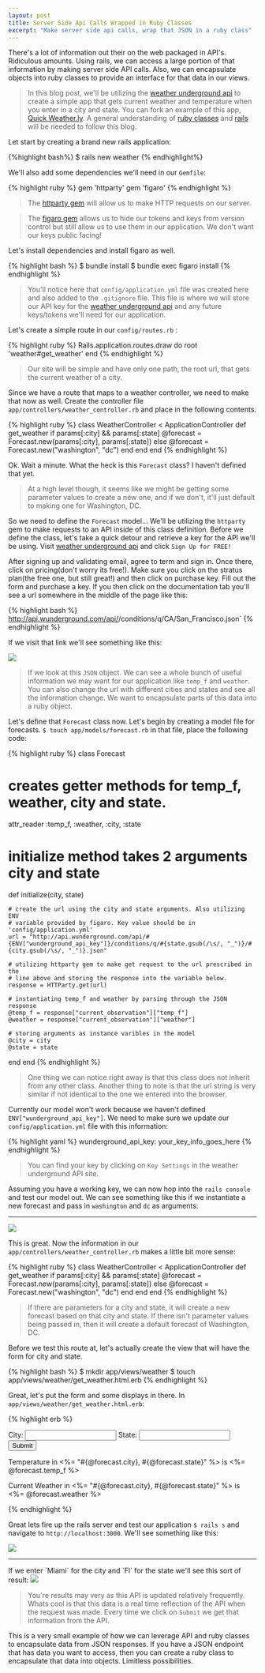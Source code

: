 ```yaml
---
layout: post
title: Server Side Api Calls Wrapped in Ruby Classes
excerpt: "Make server side api calls, wrap that JSON in a ruby class"
---
```


There's a lot of information out their on the web packaged in API's. Ridiculous amounts. Using rails, we can access a large portion of that information by making server side API calls. Also, we can encapsulate objects into ruby classes to provide an interface for that data in our views.

> In this blog post, we'll be utilizing the [weather underground api](www.wunderground.com/weather/api/) to create a simple app that gets current weather and temperature when you enter in a city and state. You can fork an example of this app, [Quick Weather.ly](https://github.com/ga-dc/rails_weather_api). A general understanding of [ruby classes](http://andrewsunglaekim.github.io/OOP-There-It-Is/) and [rails](http://guides.rubyonrails.org/getting_started.html) will be needed to follow this blog.

Let start by creating a brand new rails application:

{%highlight bash%}
$ rails new weather
{% endhighlight%}

We'll also add some dependencies we'll need in our `Gemfile`:

{% highlight ruby %}
gem 'httparty'
gem 'figaro'
{% endhighlight %}

> The [httparty gem](https://github.com/jnunemaker/httparty) will allow us to make HTTP requests on our server.

> The [figaro gem](https://github.com/laserlemon/figaro) allows us to hide our tokens and keys from version control but still allow us to use them in our application. We don't want our keys public facing!

Let's install dependencies and install figaro as well.

{% highlight bash %}
$ bundle install
$ bundle exec figaro install
{% endhighlight %}

> You'll notice here that `config/application.yml` file was created here and also added to the `.gitignore` file. This file is where we will store our API key for the [weather underground api](www.wunderground.com/weather/api/) and any future keys/tokens we'll need for our application.

Let's create a simple route in our `config/routes.rb` :

{% highlight ruby %}
Rails.application.routes.draw do
  root 'weather#get_weather'
end
{% endhighlight %}

> Our site will be simple and have only one path, the root url, that gets the current weather of a city.

Since we have a route that maps to a weather controller, we need to make that now as well. Create the controller file `app/controllers/weather_controller.rb` and place in the following contents.

{% highlight ruby %}
class WeatherController < ApplicationController
  def get_weather
    if params[:city] && params[:state]
      @forecast = Forecast.new(params[:city], params[:state])
    else
      @forecast = Forecast.new("washington", "dc")
    end
  end
end
{% endhighlight %}

Ok. Wait a minute. What the heck is this `Forecast` class? I haven't defined that yet.

> At a high level though, it seems like we might be getting some parameter values to create a new one, and if we don't, it'll just default to making one for Washington, DC.

So we need to define the `Forecast` model... We'll be utilizing the `httparty` gem to make requests to an API inside of this class definition. Before we define the class, let's take a quick detour and retrieve a key for the API we'll be using. Visit [weather underground api](http://www.wunderground.com/weather/api/?MR=1) and click `Sign Up for FREE!`

After signing up and validating email, agree to term and sign in. Once there, click on pricing(don't worry its free!). Make sure you click on the stratus plan(the free one, but still great!) and then click on purchase key. Fill out the form and purchase a key. If you then click on the documentation tab you'll see a url somewhere in the middle of the page like this:

{% highlight bash %}
http://api.wunderground.com/api/<your key here>/conditions/q/CA/San_Francisco.json`
{% endhighlight %}

If we visit that link we'll see something like this:

<img src="/images/weatherjson.png">

> If we look at this `JSON` object. We can see a whole bunch of useful information we may want for our application like `temp_f` and `weather`. You can also change the url with different cities and states and see all the information change. We want to encapsulate parts of this data into a ruby object.

Let's define that `Forecast` class now. Let's begin by creating a model file for forecasts. `$ touch app/models/forecast.rb` in that file, place the following code:

{% highlight ruby %}
class Forecast
  # creates getter methods for temp_f, weather, city and state.
  attr_reader :temp_f, :weather, :city, :state

  # initialize method takes 2 arguments city and state
  def initialize(city, state)

    # create the url using the city and state arguments. Also utilizing ENV
    # variable provided by figaro. Key value should be in 'config/application.yml'
    url = "http://api.wunderground.com/api/#{ENV["wunderground_api_key"]}/conditions/q/#{state.gsub(/\s/, "_")}/#{city.gsub(/\s/, "_")}.json"

    # utilizing httparty gem to make get request to the url prescribed in the
    # line above and storing the response into the variable below.
    response = HTTParty.get(url)

    # instantiating temp_f and weather by parsing through the JSON response
    @temp_f = response["current_observation"]["temp_f"]
    @weather = response["current_observation"]["weather"]

    # storing arguments as instance varibles in the model
    @city = city
    @state = state
  end
end
{% endhighlight %}

> One thing we can notice right away is that this class does not inherit from any other class. Another thing to note is that the url string is very similar if not identical to the one we entered into the browser.

Currently our model won't work because we haven't defined `ENV["wunderground_api_key"]`. We need to make sure we update our `config/application.yml` file with this information:

{% highlight yaml %}
wunderground_api_key: your_key_info_goes_here
{% endhighlight %}

> You can find your key by clicking on `Key Settings` in the weather underground API site.

Assuming you have a working key, we can now hop into the `rails console` and test our model out. We can see something like this if we instantiate a new forecast and pass in `washington` and `dc` as arguments:

<hr>

<img src="/images/forecast_rails_c.png">

This is great. Now the information in our `app/controllers/weather_controller.rb` makes a little bit more sense:

{% highlight ruby %}
class WeatherController < ApplicationController
  def get_weather
    if params[:city] && params[:state]
      @forecast = Forecast.new(params[:city], params[:state])
    else
      @forecast = Forecast.new("washington", "dc")
    end
  end
end
{% endhighlight %}

> If there are parameters for a city and state, it will create a new forecast based on that city and state. If there isn't parameter values being passed in, then it will create a default forecast of Washington, DC.

Before we test this route at, let's actually create the view that will have the form for city and state.

{% highlight bash %}
$ mkdir app/views/weather
$ touch app/views/weather/get_weather.html.erb
{% endhighlight %}

Great, let's put the form and some displays in there. In `app/views/weather/get_weather.html.erb`:

{% highlight erb %}
<form method="get" action="/">
  <label>City:</label>
  <input name="city" type="text">
  <label>State:</label>
  <input name="state" type="text">
  <input type="submit">
</form>


<p>Temperature in <%= "#{@forecast.city}, #{@forecast.state}" %> is <%= @forecast.temp_f %></p>
<p>Current Weather in <%= "#{@forecast.city}, #{@forecast.state}" %> is <%= @forecast.weather %></p>

{% endhighlight %}

Great lets fire up the rails server and test our application `$ rails s` and navigate to `http://localhost:3000`. We'll see something like this:

<img src="/images/no_params.png">
<hr>
If we enter `Miami` for the city and `Fl` for the state we'll see this sort of result:

<img src="/images/params_weather.png">

> You're results may very as this API is updated relatively frequently. Whats cool is that this data is a real time reflection of the API when the request was made. Every time we click on `Submit` we get that information from the API.

This is a very small example of how we can leverage API and ruby classes to encapsulate data from JSON responses. If you have a JSON endpoint that has data you want to access, then you can create a ruby class to encapsulate that data into objects. Limitless possibilities.
